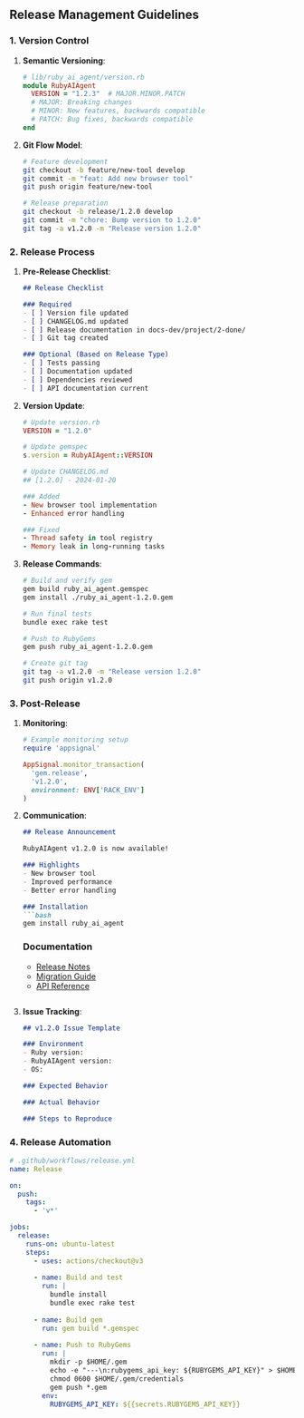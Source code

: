 ## Release Management Guidelines

### 1. Version Control

1. **Semantic Versioning**:
   ```ruby
   # lib/ruby_ai_agent/version.rb
   module RubyAIAgent
     VERSION = "1.2.3"  # MAJOR.MINOR.PATCH
     # MAJOR: Breaking changes
     # MINOR: New features, backwards compatible
     # PATCH: Bug fixes, backwards compatible
   end
   ```

2. **Git Flow Model**:
   ```bash
   # Feature development
   git checkout -b feature/new-tool develop
   git commit -m "feat: Add new browser tool"
   git push origin feature/new-tool

   # Release preparation
   git checkout -b release/1.2.0 develop
   git commit -m "chore: Bump version to 1.2.0"
   git tag -a v1.2.0 -m "Release version 1.2.0"
   ```

### 2. Release Process

1. **Pre-Release Checklist**:
   ```markdown
   ## Release Checklist
   
   ### Required
   - [ ] Version file updated
   - [ ] CHANGELOG.md updated
   - [ ] Release documentation in docs-dev/project/2-done/
   - [ ] Git tag created
   
   ### Optional (Based on Release Type)
   - [ ] Tests passing
   - [ ] Documentation updated
   - [ ] Dependencies reviewed
   - [ ] API documentation current
   ```

2. **Version Update**:
   ```ruby
   # Update version.rb
   VERSION = "1.2.0"
   
   # Update gemspec
   s.version = RubyAIAgent::VERSION
   
   # Update CHANGELOG.md
   ## [1.2.0] - 2024-01-20
   
   ### Added
   - New browser tool implementation
   - Enhanced error handling
   
   ### Fixed
   - Thread safety in tool registry
   - Memory leak in long-running tasks
   ```

3. **Release Commands**:
   ```bash
   # Build and verify gem
   gem build ruby_ai_agent.gemspec
   gem install ./ruby_ai_agent-1.2.0.gem
   
   # Run final tests
   bundle exec rake test
   
   # Push to RubyGems
   gem push ruby_ai_agent-1.2.0.gem
   
   # Create git tag
   git tag -a v1.2.0 -m "Release version 1.2.0"
   git push origin v1.2.0
   ```

### 3. Post-Release

1. **Monitoring**:
   ```ruby
   # Example monitoring setup
   require 'appsignal'
   
   AppSignal.monitor_transaction(
     'gem.release',
     'v1.2.0',
     environment: ENV['RACK_ENV']
   )
   ```

2. **Communication**:
   ```markdown
   ## Release Announcement
   
   RubyAIAgent v1.2.0 is now available!
   
   ### Highlights
   - New browser tool
   - Improved performance
   - Better error handling
   
   ### Installation
   ```bash
   gem install ruby_ai_agent
   ```
   
   ### Documentation
   - [Release Notes](CHANGELOG.md)
   - [Migration Guide](docs/migrations/1.2.0.md)
   - [API Reference](https://rubydoc.info/gems/ruby_ai_agent)
   ```

3. **Issue Tracking**:
   ```markdown
   ## v1.2.0 Issue Template
   
   ### Environment
   - Ruby version:
   - RubyAIAgent version:
   - OS:
   
   ### Expected Behavior
   
   ### Actual Behavior
   
   ### Steps to Reproduce
   ```

### 4. Release Automation

```yaml
# .github/workflows/release.yml
name: Release

on:
  push:
    tags:
      - 'v*'

jobs:
  release:
    runs-on: ubuntu-latest
    steps:
      - uses: actions/checkout@v3
      
      - name: Build and test
        run: |
          bundle install
          bundle exec rake test
          
      - name: Build gem
        run: gem build *.gemspec
        
      - name: Push to RubyGems
        run: |
          mkdir -p $HOME/.gem
          echo -e "---\n:rubygems_api_key: ${RUBYGEMS_API_KEY}" > $HOME/.gem/credentials
          chmod 0600 $HOME/.gem/credentials
          gem push *.gem
        env:
          RUBYGEMS_API_KEY: ${{secrets.RUBYGEMS_API_KEY}}
```